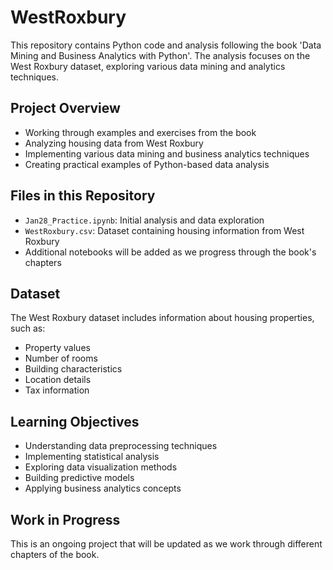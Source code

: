 # WestRoxbury

This repository contains Python code and analysis following the book 'Data Mining and Business Analytics with Python'. The analysis focuses on the West Roxbury dataset, exploring various data mining and analytics techniques.

## Project Overview
- Working through examples and exercises from the book
- Analyzing housing data from West Roxbury
- Implementing various data mining and business analytics techniques
- Creating practical examples of Python-based data analysis

## Files in this Repository
- `Jan28_Practice.ipynb`: Initial analysis and data exploration
- `WestRoxbury.csv`: Dataset containing housing information from West Roxbury
- Additional notebooks will be added as we progress through the book's chapters

## Dataset
The West Roxbury dataset includes information about housing properties, such as:
- Property values
- Number of rooms
- Building characteristics
- Location details
- Tax information

## Learning Objectives
- Understanding data preprocessing techniques
- Implementing statistical analysis
- Exploring data visualization methods
- Building predictive models
- Applying business analytics concepts

## Work in Progress
This is an ongoing project that will be updated as we work through different chapters of the book.
